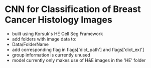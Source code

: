 # CNN for Classification of Breast Cancer Histology Images
* built using Korsuk's HE Cell Seg Framework
* add folders with image data to:
 * Data/FolderName
 * add corresponding flag in flags['dict_path'] and flags['dict_ext']
* group information is currently unused
* model currently only makes use of H&E images in the 'HE' folder
